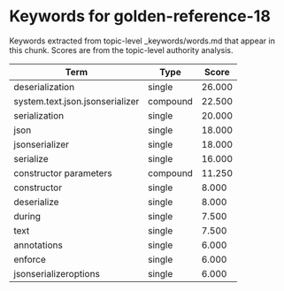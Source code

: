 # Keywords for golden-reference-18

Keywords extracted from topic-level _keywords/words.md that appear in this chunk.
Scores are from the topic-level authority analysis.

| Term | Type | Score |
|------|------|-------|
| deserialization | single | 26.000 |
| system.text.json.jsonserializer | compound | 22.500 |
| serialization | single | 20.000 |
| json | single | 18.000 |
| jsonserializer | single | 18.000 |
| serialize | single | 16.000 |
| constructor parameters | compound | 11.250 |
| constructor | single | 8.000 |
| deserialize | single | 8.000 |
| during | single | 7.500 |
| text | single | 7.500 |
| annotations | single | 6.000 |
| enforce | single | 6.000 |
| jsonserializeroptions | single | 6.000 |
